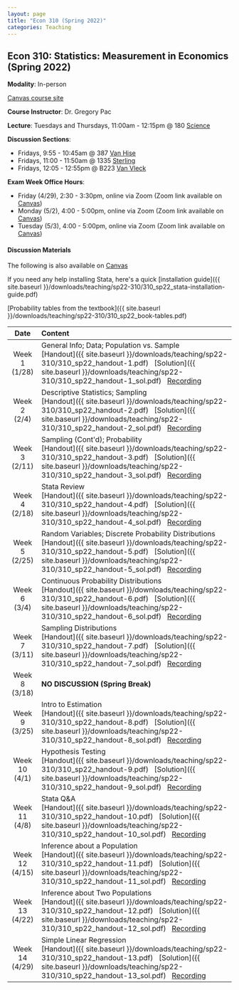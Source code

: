 ```yaml
---
layout: page
title: "Econ 310 (Spring 2022)"
categories: Teaching
---
```


## Econ 310: Statistics: Measurement in Economics (Spring 2022)

**Modality**: In-person

[Canvas course site](https://canvas.wisc.edu/courses/279700)

**Course Instructor**: Dr. Gregory Pac

**Lecture**: Tuesdays and Thursdays, 11:00am - 12:15pm @ 180 [Science](https://map.wisc.edu/s/92gxlfhr)

**Discussion Sections**: 

* Fridays, 9:55 - 10:45am @ 387 [Van Hise](https://map.wisc.edu/s/dcumacyz)
* Fridays, 11:00 - 11:50am @ 1335 [Sterling](https://map.wisc.edu/s/nfp3xv0t)
* Fridays, 12:05 - 12:55pm @ B223 [Van Vleck](https://map.wisc.edu/s/ru32ioiy)

**Exam Week Office Hours**: 

* Friday (4/29), 2:30 - 3:30pm, online via Zoom (Zoom link available on [Canvas](https://canvas.wisc.edu/courses/279700/pages/ta-resources-for-traviss-students?module_item_id=4561541))
* Monday (5/2), 4:00 - 5:00pm, online via Zoom (Zoom link available on [Canvas](https://canvas.wisc.edu/courses/279700/pages/ta-resources-for-traviss-students?module_item_id=4561541))
* Tuesday (5/3), 4:00 - 5:00pm, online via Zoom (Zoom link available on [Canvas](https://canvas.wisc.edu/courses/279700/pages/ta-resources-for-traviss-students?module_item_id=4561541))


#### Discussion Materials

The following is also available on [Canvas](https://canvas.wisc.edu/courses/279700/pages/ta-resources-for-traviss-students?module_item_id=4561541)

If you need any help installing Stata, here's a quick [installation guide]({{ site.baseurl }}/downloads/teaching/sp22-310/310_sp22_stata-installation-guide.pdf)

[Probability tables from the textbook]({{ site.baseurl }}/downloads/teaching/sp22-310/310_sp22_book-tables.pdf)

|     Date    |                     Content                     |
|:-----------:|	:---------------------------------------------- |
| Week 1 <br> (1/28) | General Info; Data; Population vs. Sample <br> [Handout]({{ site.baseurl }}/downloads/teaching/sp22-310/310_sp22_handout-1.pdf) &nbsp; [Solution]({{ site.baseurl }}/downloads/teaching/sp22-310/310_sp22_handout-1_sol.pdf) &nbsp; [Recording](https://uwmadison.zoom.us/rec/share/wZvX3k1k7VaotkGsenF07Ewhqr4l_QsNkx7C298FfoHGm1z-NwrqB6gigJw-o0Ng.FVNVBRs4EpP7WXM6)|
| Week 2 <br> (2/4) | Descriptive Statistics; Sampling <br> [Handout]({{ site.baseurl }}/downloads/teaching/sp22-310/310_sp22_handout-2.pdf) &nbsp; [Solution]({{ site.baseurl }}/downloads/teaching/sp22-310/310_sp22_handout-2_sol.pdf) &nbsp; [Recording](https://uwmadison.zoom.us/rec/share/-Nhs3UgI_Ul2s9BwOsOx-H9lYcmlFTVtkgpsPhg5WvDOvI8AD5EA6_FcqLhtkGx_.OshOjH_iT3BcRF3C) |
| Week 3 <br> (2/11) | Sampling (Cont'd); Probability <br> [Handout]({{ site.baseurl }}/downloads/teaching/sp22-310/310_sp22_handout-3.pdf) &nbsp; [Solution]({{ site.baseurl }}/downloads/teaching/sp22-310/310_sp22_handout-3_sol.pdf) &nbsp; [Recording](https://uwmadison.zoom.us/rec/share/cOkIIRWEl927hjryGL6STflzLr-xbDIQYgpzvImJabYaxnqjJsK5QX6qLFCYSohM.GxVmjJ8FB57GJ5jE)|
| Week 4 <br> (2/18) | Stata Review <br> [Handout]({{ site.baseurl }}/downloads/teaching/sp22-310/310_sp22_handout-4.pdf) &nbsp; [Solution]({{ site.baseurl }}/downloads/teaching/sp22-310/310_sp22_handout-4_sol.pdf) &nbsp; [Recording](https://uwmadison.zoom.us/rec/share/Vb1Lhkvx3tiZCiI6CQofoaPnWYugggmCvVkNXTCvLDbq_5yHZ77XRKcjD_Jjvq4u.8aCPhhl_iEvsz1FB) | 
| Week 5 <br> (2/25) | Random Variables; Discrete Probability Distributions <br> [Handout]({{ site.baseurl }}/downloads/teaching/sp22-310/310_sp22_handout-5.pdf) &nbsp; [Solution]({{ site.baseurl }}/downloads/teaching/sp22-310/310_sp22_handout-5_sol.pdf) &nbsp; [Recording](https://uwmadison.zoom.us/rec/share/6NKqWM0lSwrQydXREioDLQYg_ua1kYwIQrOaGZjXZgOQs8ehVxYcAYwf2AF3DjMQ.Ym2jVslzh_Tqjgyd) |
| Week 6 <br> (3/4) | Continuous Probability Distributions <br> [Handout]({{ site.baseurl }}/downloads/teaching/sp22-310/310_sp22_handout-6.pdf) &nbsp; [Solution]({{ site.baseurl }}/downloads/teaching/sp22-310/310_sp22_handout-6_sol.pdf) &nbsp; [Recording](https://uwmadison.zoom.us/rec/share/eBCRvw7vdFyy6h_f0qXvtUVFWKO4-u6NiRGQH01ww3neZaURloDZ-ZVYNO2SucNZ.cmstaXYY3tASGYJ2) |
| Week 7 <br> (3/11) | Sampling Distributions <br> [Handout]({{ site.baseurl }}/downloads/teaching/sp22-310/310_sp22_handout-7.pdf) &nbsp; [Solution]({{ site.baseurl }}/downloads/teaching/sp22-310/310_sp22_handout-7_sol.pdf) &nbsp; [Recording](https://uwmadison.zoom.us/rec/share/BmbjD4KY7oDMOYTe4oyZIKg809BE_97gwljeodKHoctPf6zG1GDcVap0g176iIs.UNFlPuI2nbcoPsgt) |
| Week 8 <br> (3/18) | **NO DISCUSSION (Spring Break)** |
| Week 9 <br> (3/25) | Intro to Estimation <br> [Handout]({{ site.baseurl }}/downloads/teaching/sp22-310/310_sp22_handout-8.pdf) &nbsp; [Solution]({{ site.baseurl }}/downloads/teaching/sp22-310/310_sp22_handout-8_sol.pdf) &nbsp; [Recording](https://uwmadison.zoom.us/rec/share/BVVvIDQOSOgs0qQfFx8jVjmR8tfecl00Xar8pUGgBZsVvLMIPOV4UzgaNzRh6wQf.63cB6YatrbesjEId) |
| Week 10 <br> (4/1) | Hypothesis Testing <br> [Handout]({{ site.baseurl }}/downloads/teaching/sp22-310/310_sp22_handout-9.pdf) &nbsp; [Solution]({{ site.baseurl }}/downloads/teaching/sp22-310/310_sp22_handout-9_sol.pdf) &nbsp; [Recording](https://uwmadison.zoom.us/rec/share/8K7JtXmH53-FAiJCVSiXQI03cr-3ZJk9hPhdKW6_7urWI6zZ4XnX_aYRIL-95pLj.HBYUWeu40Ps7E-dw) |
| Week 11 <br> (4/8) | Stata Q&A <br> [Handout]({{ site.baseurl }}/downloads/teaching/sp22-310/310_sp22_handout-10.pdf) &nbsp; [Solution]({{ site.baseurl }}/downloads/teaching/sp22-310/310_sp22_handout-10_sol.pdf) &nbsp; [Recording](https://uwmadison.zoom.us/rec/share/gih53O5yS3gO33lcWyQThpuQOEWxK5sQD_uRHmeZ4zo_UqdcM8GowkiALwaWFHk.TEHAbWGBdxuNxAeV) | 
| Week 12 <br> (4/15) | Inference about a Population <br> [Handout]({{ site.baseurl }}/downloads/teaching/sp22-310/310_sp22_handout-11.pdf) &nbsp; [Solution]({{ site.baseurl }}/downloads/teaching/sp22-310/310_sp22_handout-11_sol.pdf) &nbsp; [Recording](https://uwmadison.zoom.us/rec/share/UTawSmKgLblNxacHMeIV2ViKHwbES7yHKT5PMJ6ll1fsZTEETexm6asyiBe1Uy8B.i4jtnkbUS8qwSl_6) | 
| Week 13 <br> (4/22) | Inference about Two Populations <br> [Handout]({{ site.baseurl }}/downloads/teaching/sp22-310/310_sp22_handout-12.pdf) &nbsp; [Solution]({{ site.baseurl }}/downloads/teaching/sp22-310/310_sp22_handout-12_sol.pdf) &nbsp; [Recording](https://uwmadison.zoom.us/rec/share/3JLeke0-jzrIyiHsbhCD5GKsSRtIFdV92iAgHeYksoZcz2W8ToseXknIbY0uCUV3.AlSl6_sdGtGdLq8o) |
| Week 14 <br> (4/29) | Simple Linear Regression <br> [Handout]({{ site.baseurl }}/downloads/teaching/sp22-310/310_sp22_handout-13.pdf) &nbsp; [Solution]({{ site.baseurl }}/downloads/teaching/sp22-310/310_sp22_handout-13_sol.pdf) &nbsp; [Recording](https://uwmadison.zoom.us/rec/share/cgdHYHMOQIn_jyvv97ktPfFiTRgVEJR-m5HpsPPOmQK8x5qs4DXka5AIcsuj9uvf.evO305-kgRXY8okj) |